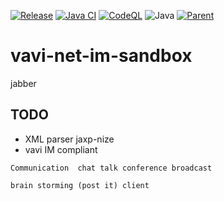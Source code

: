 [![Release](https://jitpack.io/v/umjammer/vavi-net-im-sandbox.svg)](https://jitpack.io/#umjammer/vavi-net-im-sandbox)
[![Java CI](https://github.com/umjammer/vavi-net-im-sandbox/actions/workflows/maven.yml/badge.svg)](https://github.com/umjammer/vavi-net-im-sandbox/actions/workflows/maven.yml)
[![CodeQL](https://github.com/umjammer/vavi-net-im-sandbox/actions/workflows/codeql.yml/badge.svg)](https://github.com/umjammer/vavi-net-im-sandbox/actions/workflows/codeql-analysis.yml)
![Java](https://img.shields.io/badge/Java-8-b07219)
[![Parent](https://img.shields.io/badge/Parent-vavi--net--im-pink)](https://github.com/umjammer/vavi-net-im)

# vavi-net-im-sandbox

jabber

## TODO

  * XML parser jaxp-nize
  * vavi IM compliant

```
Communication  chat talk conference broadcast

brain storming (post it) client
```

